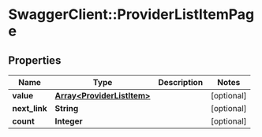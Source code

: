 # SwaggerClient::ProviderListItemPage

## Properties
Name | Type | Description | Notes
------------ | ------------- | ------------- | -------------
**value** | [**Array&lt;ProviderListItem&gt;**](ProviderListItem.md) |  | [optional] 
**next_link** | **String** |  | [optional] 
**count** | **Integer** |  | [optional] 


